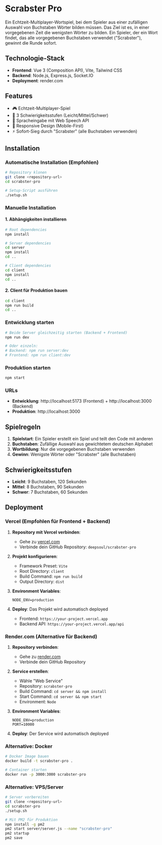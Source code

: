 # Scrabster Pro

Ein Echtzeit-Multiplayer-Wortspiel, bei dem Spieler aus einer zufälligen Auswahl von Buchstaben Wörter bilden müssen. Das Ziel ist es, in einer vorgegebenen Zeit die wenigsten Wörter zu bilden. Ein Spieler, der ein Wort findet, das alle vorgegebenen Buchstaben verwendet ("Scrabster"), gewinnt die Runde sofort.

## Technologie-Stack

- **Frontend**: Vue 3 (Composition API), Vite, Tailwind CSS
- **Backend**: Node.js, Express.js, Socket.IO
- **Deployment**: render.com

## Features

- 🎮 Echtzeit-Multiplayer-Spiel
- 🎯 3 Schwierigkeitsstufen (Leicht/Mittel/Schwer)
- 🎤 Spracheingabe mit Web Speech API
- 📱 Responsive Design (Mobile-First)
- ⚡ Sofort-Sieg durch "Scrabster" (alle Buchstaben verwenden)

## Installation

### Automatische Installation (Empfohlen)

```bash
# Repository klonen
git clone <repository-url>
cd scrabster-pro

# Setup-Script ausführen
./setup.sh
```

### Manuelle Installation

#### 1. Abhängigkeiten installieren

```bash
# Root dependencies
npm install

# Server dependencies
cd server
npm install
cd ..

# Client dependencies
cd client
npm install
cd ..
```

#### 2. Client für Produktion bauen

```bash
cd client
npm run build
cd ..
```

### Entwicklung starten

```bash
# Beide Server gleichzeitig starten (Backend + Frontend)
npm run dev

# Oder einzeln:
# Backend: npm run server:dev
# Frontend: npm run client:dev
```

### Produktion starten

```bash
npm start
```

### URLs

- **Entwicklung**: http://localhost:5173 (Frontend) + http://localhost:3000 (Backend)
- **Produktion**: http://localhost:3000

## Spielregeln

1. **Spielstart**: Ein Spieler erstellt ein Spiel und teilt den Code mit anderen
2. **Buchstaben**: Zufällige Auswahl aus gewichtetem deutschen Alphabet
3. **Wortbildung**: Nur die vorgegebenen Buchstaben verwenden
4. **Gewinn**: Wenigste Wörter oder "Scrabster" (alle Buchstaben)

## Schwierigkeitsstufen

- **Leicht**: 9 Buchstaben, 120 Sekunden
- **Mittel**: 8 Buchstaben, 90 Sekunden
- **Schwer**: 7 Buchstaben, 60 Sekunden

## Deployment

### Vercel (Empfohlen für Frontend + Backend)

1. **Repository mit Vercel verbinden**:

   - Gehe zu [vercel.com](https://vercel.com)
   - Verbinde dein GitHub Repository: `deepsoul/scrabster-pro`

2. **Projekt konfigurieren**:

   - Framework Preset: `Vite`
   - Root Directory: `client`
   - Build Command: `npm run build`
   - Output Directory: `dist`

3. **Environment Variables**:

   ```
   NODE_ENV=production
   ```

4. **Deploy**: Das Projekt wird automatisch deployed
   - Frontend: `https://your-project.vercel.app`
   - Backend API: `https://your-project.vercel.app/api`

### Render.com (Alternative für Backend)

1. **Repository verbinden**:

   - Gehe zu [render.com](https://render.com)
   - Verbinde dein GitHub Repository

2. **Service erstellen**:

   - Wähle "Web Service"
   - Repository: `scrabster-pro`
   - Build Command: `cd server && npm install`
   - Start Command: `cd server && npm start`
   - Environment: `Node`

3. **Environment Variables**:

   ```
   NODE_ENV=production
   PORT=10000
   ```

4. **Deploy**: Der Service wird automatisch deployed

### Alternative: Docker

```bash
# Docker Image bauen
docker build -t scrabster-pro .

# Container starten
docker run -p 3000:3000 scrabster-pro
```

### Alternative: VPS/Server

```bash
# Server vorbereiten
git clone <repository-url>
cd scrabster-pro
./setup.sh

# Mit PM2 für Produktion
npm install -g pm2
pm2 start server/server.js --name "scrabster-pro"
pm2 startup
pm2 save
```
